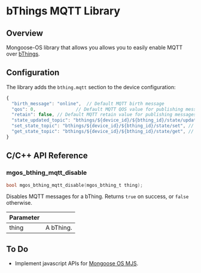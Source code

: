 # bThings MQTT Library
## Overview
Mongoose-OS library that allows you allows you to easily enable MQTT over [bThings](https://github.com/diy365-mgos/bthing).
## Configuration
The library adds the `bthing.mqtt` section to the device configuration:
```javascript
{
  "birth_message": "online",  // Default MQTT birth message
  "qos": 0,               // Default MQTT QOS value for publishing messages
  "retain": false, // Default MQTT retain value for publishing messages
  "state_updated_topic": "bthings/${device_id}/${bthing_id}/state/updated", //The the topic for publishing state updates
  "set_state_topic": "bthings/${device_id}/${bthing_id}/state/set", // The the topic for receiving set-state messages
  "get_state_topic": "bthings/${device_id}/${bthing_id}/state/get", // The the topic for getting the state
}
```
## C/C++ API Reference
### mgos_bthing_mqtt_disable
```c
bool mgos_bthing_mqtt_disable(mgos_bthing_t thing);
```
Disables MQTT messages for a bThing. Returns `true` on success, or `false` otherwise.

|Parameter||
|--|--| 
|thing|A bThing.|
## To Do
- Implement javascript APIs for [Mongoose OS MJS](https://github.com/mongoose-os-libs/mjs).
